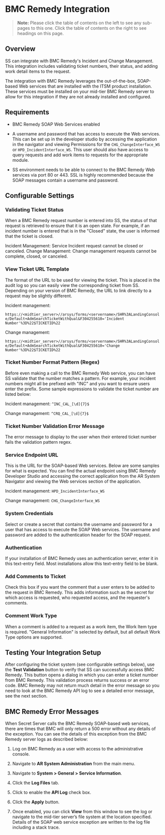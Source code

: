 [title]: # "BMC Remedy Integration"
[tags]: # "BMC Remedy"
[priority]: # "1000"

# BMC Remedy Integration

> **Note:** Please click the table of contents on the left to see any sub-pages to this one. Click the table of contents on the right to see headings on this page.

## Overview

SS can integrate with BMC Remedy's Incident and Change Management. This integration includes validating ticket numbers, their status, and adding work detail items to the request.

The integration with BMC Remedy leverages the out-of-the-box,  SOAP-based Web services that are installed with the ITSM product installation. These services must be installed on your mid-tier BMC Remedy server to allow for this integration if they are not already installed and configured.

## Requirements

- BMC Remedy SOAP Web Services enabled

- A username and password that has access to execute the Web services. This can be set up in the developer studio by accessing the application in the navigator and viewing Permissions for the `CHG_ChangeInterface_WS` or `HPD_IncidentInterface_WS`. This user should also have access to query requests and add work items to requests for the appropriate module.

- SS environment needs to be able to connect to the BMC Remedy Web services via port 80 or 443\. SSL is highly recommended because the SOAP messages contain a username and password.

## Configurable Settings

### Validating Ticket Status

When a BMC Remedy request number is entered into SS, the status of that request is retrieved to ensure that it is an open state. For example, if an incident number is entered that is in the "Closed" state, the user is informed that the ticket is closed.

Incident Management: Service Incident request cannot be closed or canceled. Change Management: Change management requests cannot be complete, closed, or canceled.

### View Ticket URL Template

The format of the URL to be used for viewing the ticket. This is placed in the audit log so you can easily view the corresponding ticket from SS. Depending on your version of BMC Remedy, the URL to link directly to a request may be slightly different.

Incident management:

`https://<midtier_server>//arsys/forms/<servername>/SHR%3ALandingConsole/Default+AdmSearchTicketWithQual&F304255610='Incident Number'%3D%22$TICKETID%22`

Change management:

`https://<midtier_server>//arsys/forms/<servername>/SHR%3ALandingConsole/Default+AdmSearchTicketWithQual&F304255610='Change Number'%3D%22$TICKETID%22`

### Ticket Number Format Pattern (Regex)

Before even making a call to the BMC Remedy Web service, you can have SS validate that the number matches a pattern. For example, your incident numbers might all be prefixed with "INC" and you want to ensure users enter the prefix. Some sample expressions to validate the ticket number are listed below:

Incident management: `^INC_CAL_[\d]{7}$`

Change management: `^CRQ_CAL_[\d]{7}$`

### Ticket Number Validation Error Message

The error message to display to the user when their entered ticket number fails the validation pattern regex.

### Service Endpoint URL

This is the URL for the SOAP-based Web services. Below are some samples for what is expected. You can find the actual endpoint using BMC Remedy Developer Studio and accessing the correct application from the AR System Navigator and viewing the Web services section of the application.

Incident management: `HPD_IncidentInterface_WS`

Change management: `CHG_ChangeInterface_WS`

### System Credentials

Select or create a secret that contains the username and password for a user that has access to execute the SOAP Web services. The username and password are added to the authentication header for the SOAP request.

### Authentication

If your installation of BMC Remedy uses an authentication server, enter it in this text-entry field. Most installations allow this text-entry field to be blank.

### Add Comments to Ticket

Check this box if you want the comment that a user enters to be added to the request in BMC Remedy. This adds information such as the secret for which access is requested, who requested access, and the requester's comments.

### Comment Work Type

When a comment is added to a request as a work item, the Work Item type is required. "General Information" is selected by default, but all default Work Type options are supported.

## Testing Your Integration Setup

After configuring the ticket system (see configurable settings below), use the **Test Validation** button to verify that SS can successfully access BMC Remedy. This button opens a dialog in which you can enter a ticket number from BMC Remedy. This validation process returns success or an error code. BMC Remedy may not return much detail in the error message so you need to look at the BMC Remedy API log to see a detailed error message, see the next section.

## BMC Remedy Error Messages

When Secret Server calls the BMC Remedy SOAP-based web services, there are times that BMC will only return a 500 error without any details of the exception. You can see the details of this exception from the BMC Remedy server logs as described below:

1. Log on BMC Remedy as a user with access to the administrative console.

1. Navigate to **AR System Administration** from the main menu.

1. Navigate to **System \> General \> Service Information**.

1. Click the **Log Files** tab.

1. Click to enable the **API Log** check box.

1. Click the **Apply** button.

1. Once enabled, you can click **View** from this window to see the log or navigate to the mid-tier server’s file system at the location specified. Details of the SOAP web service exception are written to the log file including a stack trace.